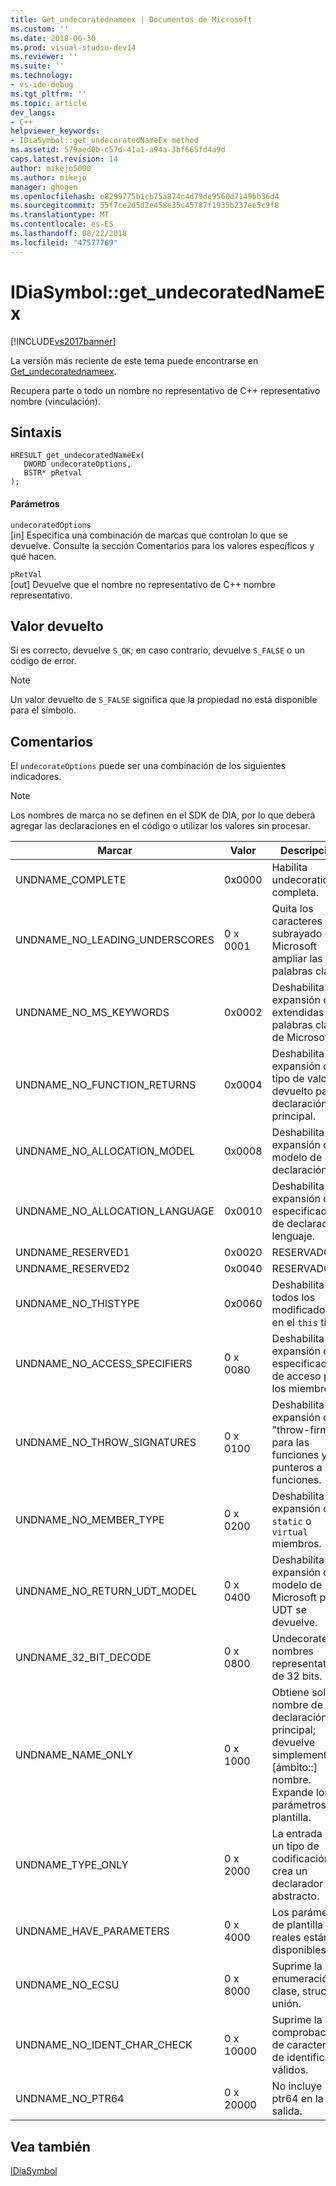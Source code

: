 ```yaml
---
title: Get_undecoratednameex | Documentos de Microsoft
ms.custom: ''
ms.date: 2018-06-30
ms.prod: visual-studio-dev14
ms.reviewer: ''
ms.suite: ''
ms.technology:
- vs-ide-debug
ms.tgt_pltfrm: ''
ms.topic: article
dev_langs:
- C++
helpviewer_keywords:
- IDiaSymbol::get_undecoratedNameEx method
ms.assetid: 579aed0b-c57d-41a1-a94a-3bf665fd4a9d
caps.latest.revision: 14
author: mikejo5000
ms.author: mikejo
manager: ghogen
ms.openlocfilehash: e8299775b1cb75a874c4d79de9560d7149bb36d4
ms.sourcegitcommit: 55f7ce2d5d2e458e35c45787f1935b237ee5c9f8
ms.translationtype: MT
ms.contentlocale: es-ES
ms.lasthandoff: 08/22/2018
ms.locfileid: "47577769"
---
```

# <a name="idiasymbolgetundecoratednameex"></a>IDiaSymbol::get_undecoratedNameEx
[!INCLUDE[vs2017banner](../../includes/vs2017banner.md)]

La versión más reciente de este tema puede encontrarse en [Get_undecoratednameex](https://docs.microsoft.com/visualstudio/debugger/debug-interface-access/idiasymbol-get-undecoratednameex).  
  
Recupera parte o todo un nombre no representativo de C++ representativo nombre (vinculación).  
  
## <a name="syntax"></a>Sintaxis  
  
```cpp#  
HRESULT get_undecoratedNameEx(   
   DWORD undecorateOptions,  
   BSTR* pRetval  
);  
```  
  
#### <a name="parameters"></a>Parámetros  
 `undecoratedOptions`  
 [in] Especifica una combinación de marcas que controlan lo que se devuelve. Consulte la sección Comentarios para los valores específicos y qué hacen.  
  
 `pRetVal`  
 [out] Devuelve que el nombre no representativo de C++ nombre representativo.  
  
## <a name="return-value"></a>Valor devuelto  
 Si es correcto, devuelve `S_OK`; en caso contrario, devuelve `S_FALSE` o un código de error.  
  
> [!NOTE]
>  Un valor devuelto de `S_FALSE` significa que la propiedad no está disponible para el símbolo.  
  
## <a name="remarks"></a>Comentarios  
 El `undecorateOptions` puede ser una combinación de los siguientes indicadores.  
  
> [!NOTE]
>  Los nombres de marca no se definen en el SDK de DIA, por lo que deberá agregar las declaraciones en el código o utilizar los valores sin procesar.  
  
|Marcar|Valor|Descripción|  
|----------|-----------|-----------------|  
|UNDNAME_COMPLETE|0x0000|Habilita undecoration completa.|  
|UNDNAME_NO_LEADING_UNDERSCORES|0 x 0001|Quita los caracteres de subrayado de Microsoft ampliar las palabras clave.|  
|UNDNAME_NO_MS_KEYWORDS|0x0002|Deshabilita la expansión de extendidas palabras clave de Microsoft.|  
|UNDNAME_NO_FUNCTION_RETURNS|0x0004|Deshabilita la expansión de tipo de valor devuelto para la declaración principal.|  
|UNDNAME_NO_ALLOCATION_MODEL|0x0008|Deshabilita la expansión del modelo de declaración.|  
|UNDNAME_NO_ALLOCATION_LANGUAGE|0x0010|Deshabilita la expansión del especificador de declaración lenguaje.|  
|UNDNAME_RESERVED1|0x0020|RESERVADO.|  
|UNDNAME_RESERVED2|0x0040|RESERVADO.|  
|UNDNAME_NO_THISTYPE|0x0060|Deshabilita todos los modificadores en el `this` tipo.|  
|UNDNAME_NO_ACCESS_SPECIFIERS|0 x 0080|Deshabilita la expansión de especificadores de acceso para los miembros.|  
|UNDNAME_NO_THROW_SIGNATURES|0 x 0100|Deshabilita la expansión de "throw-firmas" para las funciones y punteros a funciones.|  
|UNDNAME_NO_MEMBER_TYPE|0 x 0200|Deshabilita la expansión de `static` o `virtual` miembros.|  
|UNDNAME_NO_RETURN_UDT_MODEL|0 x 0400|Deshabilita la expansión del modelo de Microsoft para UDT se devuelve.|  
|UNDNAME_32_BIT_DECODE|0 x 0800|Undecorates nombres representativos de 32 bits.|  
|UNDNAME_NAME_ONLY|0 x 1000|Obtiene solo el nombre de declaración principal; devuelve simplemente [ámbito::] nombre.  Expande los parámetros de plantilla.|  
|UNDNAME_TYPE_ONLY|0 x 2000|La entrada es un tipo de codificación; crea un declarador abstracto.|  
|UNDNAME_HAVE_PARAMETERS|0 x 4000|Los parámetros de plantilla reales están disponibles.|  
|UNDNAME_NO_ECSU|0 x 8000|Suprime la enumeración, clase, struct o unión.|  
|UNDNAME_NO_IDENT_CHAR_CHECK|0 x 10000|Suprime la comprobación de caracteres de identificador válidos.|  
|UNDNAME_NO_PTR64|0 x 20000|No incluye ptr64 en la salida.|  
  
## <a name="see-also"></a>Vea también  
 [IDiaSymbol](../../debugger/debug-interface-access/idiasymbol.md)



